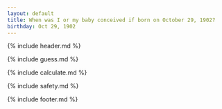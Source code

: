 ```yaml
---
layout: default
title: When was I or my baby conceived if born on October 29, 1902?
birthday: Oct 29, 1902
---
```


{% include header.md %}

{% include guess.md %}

{% include calculate.md %}

{% include safety.md %}

{% include footer.md %}



